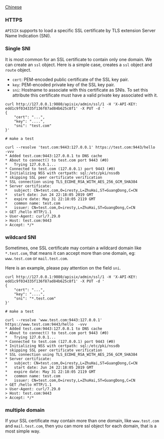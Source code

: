 <!--
#
# Licensed to the Apache Software Foundation (ASF) under one or more
# contributor license agreements.  See the NOTICE file distributed with
# this work for additional information regarding copyright ownership.
# The ASF licenses this file to You under the Apache License, Version 2.0
# (the "License"); you may not use this file except in compliance with
# the License.  You may obtain a copy of the License at
#
#     http://www.apache.org/licenses/LICENSE-2.0
#
# Unless required by applicable law or agreed to in writing, software
# distributed under the License is distributed on an "AS IS" BASIS,
# WITHOUT WARRANTIES OR CONDITIONS OF ANY KIND, either express or implied.
# See the License for the specific language governing permissions and
# limitations under the License.
#
-->

[Chinese](https-cn.md)

### HTTPS

`APISIX` supports to load a specific SSL certificate by TLS extension Server Name Indication (SNI).

### Single SNI

It is most common for an SSL certificate to contain only one domain. We can create an `ssl` object. Here is a simple case, creates a `ssl` object and `route` object.

- `cert`: PEM-encoded public certificate of the SSL key pair.
- `key`: PEM-encoded private key of the SSL key pair.
- `sni`: Hostname to associate with this certificate as SNIs. To set this attribute this certificate must have a valid private key associated with it.

```shell
curl http://127.0.0.1:9080/apisix/admin/ssl/1 -H 'X-API-KEY: edd1c9f034335f136f87ad84b625c8f1' -X PUT -d '
{
    "cert": "...",
    "key": "....",
    "sni": "test.com"
}'

# make a test

curl --resolve 'test.com:9443:127.0.0.1' https://test.com:9443/hello  -vvv
* Added test.com:9443:127.0.0.1 to DNS cache
* About to connect() to test.com port 9443 (#0)
*   Trying 127.0.0.1...
* Connected to test.com (127.0.0.1) port 9443 (#0)
* Initializing NSS with certpath: sql:/etc/pki/nssdb
* skipping SSL peer certificate verification
* SSL connection using TLS_ECDHE_RSA_WITH_AES_256_GCM_SHA384
* Server certificate:
* 	subject: CN=test.com,O=iresty,L=ZhuHai,ST=GuangDong,C=CN
* 	start date: Jun 24 22:18:05 2019 GMT
* 	expire date: May 31 22:18:05 2119 GMT
* 	common name: test.com
* 	issuer: CN=test.com,O=iresty,L=ZhuHai,ST=GuangDong,C=CN
> GET /hello HTTP/1.1
> User-Agent: curl/7.29.0
> Host: test.com:9443
> Accept: */*
```

### wildcard SNI

Sometimes, one SSL certificate may contain a wildcard domain like `*.test.com`,
that means it can accept more than one domain, eg: `www.test.com` or `mail.test.com`.

Here is an example, please pay attention on the field `sni`.

```shell
curl http://127.0.0.1:9080/apisix/admin/ssl/1 -H 'X-API-KEY: edd1c9f034335f136f87ad84b625c8f1' -X PUT -d '
{
    "cert": "...",
    "key": "....",
    "sni": "*.test.com"
}'

# make a test

curl --resolve 'www.test.com:9443:127.0.0.1' https://www.test.com:9443/hello  -vvv
* Added test.com:9443:127.0.0.1 to DNS cache
* About to connect() to test.com port 9443 (#0)
*   Trying 127.0.0.1...
* Connected to test.com (127.0.0.1) port 9443 (#0)
* Initializing NSS with certpath: sql:/etc/pki/nssdb
* skipping SSL peer certificate verification
* SSL connection using TLS_ECDHE_RSA_WITH_AES_256_GCM_SHA384
* Server certificate:
* 	subject: CN=test.com,O=iresty,L=ZhuHai,ST=GuangDong,C=CN
* 	start date: Jun 24 22:18:05 2019 GMT
* 	expire date: May 31 22:18:05 2119 GMT
* 	common name: test.com
* 	issuer: CN=test.com,O=iresty,L=ZhuHai,ST=GuangDong,C=CN
> GET /hello HTTP/1.1
> User-Agent: curl/7.29.0
> Host: test.com:9443
> Accept: */*
```

### multiple domain

If your SSL certificate may contain more than one domain, like `www.test.com`
and `mail.test.com`, then you can more ssl object for each domain, that is a
most simple way.
